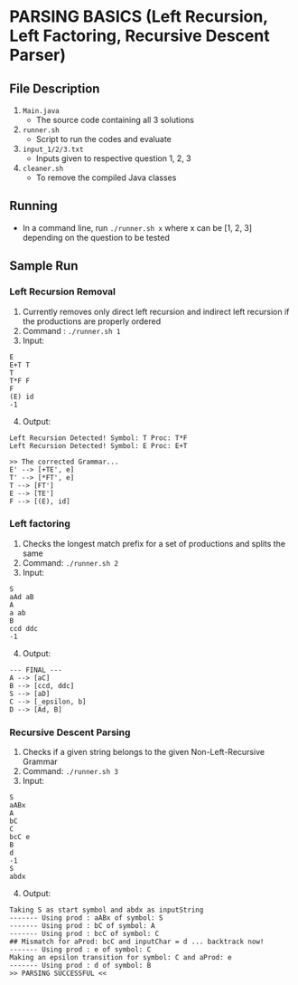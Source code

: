 # PARSING BASICS (Left Recursion, Left Factoring, Recursive Descent Parser)

## File Description
1. `Main.java`
    - The source code containing all 3 solutions
2. `runner.sh`
    - Script to run the codes and evaluate
3. `input_1/2/3.txt`
    - Inputs given to respective question 1, 2, 3
4. `cleaner.sh`
    - To remove the compiled Java classes

## Running
- In a command line, run `./runner.sh x` where x can be [1, 2, 3] depending on the question to be tested

## Sample Run
### Left Recursion Removal
1. Currently removes only direct left recursion and indirect left recursion if the productions are properly ordered
2. Command : `./runner.sh 1`
3. Input:
```
E
E+T T
T
T*F F
F
(E) id
-1
```
4. Output:
```
Left Recursion Detected! Symbol: T Proc: T*F
Left Recursion Detected! Symbol: E Proc: E+T

>> The corrected Grammar...
E' --> [+TE', e]
T' --> [*FT', e]
T --> [FT']
E --> [TE']
F --> [(E), id]
```

### Left factoring
1. Checks the longest match prefix for a set of productions and splits the same
2. Command: `./runner.sh 2`
3. Input:
```
S
aAd aB
A
a ab
B
ccd ddc
-1
```
4. Output:
```
--- FINAL ---
A --> [aC]
B --> [ccd, ddc]
S --> [aD]
C --> [_epsilon, b]
D --> [Ad, B]
```

### Recursive Descent Parsing
1. Checks if a given string belongs to the given Non-Left-Recursive Grammar
2. Command: `./runner.sh 3`
3. Input:
```
S
aABx
A
bC
C
bcC e
B
d
-1
S
abdx
```
4. Output:
```
Taking S as start symbol and abdx as inputString
------- Using prod : aABx of symbol: S
------- Using prod : bC of symbol: A
------- Using prod : bcC of symbol: C
## Mismatch for aProd: bcC and inputChar = d ... backtrack now!
------- Using prod : e of symbol: C
Making an epsilon transition for symbol: C and aProd: e
------- Using prod : d of symbol: B
>> PARSING SUCCESSFUL <<
```
